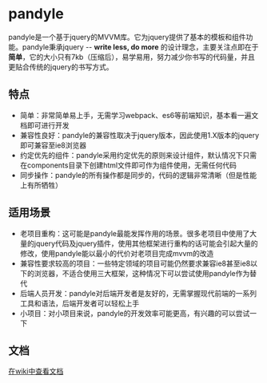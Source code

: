 # pandyle

pandyle是一个基于jquery的MVVM库。它为jquery提供了基本的模板和组件功能。pandyle秉承jquery -- **write less, do more** 的设计理念，主要关注点即在于**简单**，它的大小只有7kb（压缩后），易学易用，努力减少你书写的代码量，并且更贴合传统的jquery的书写方式。

## 特点

- 简单：非常简单易上手，无需学习webpack、es6等前端知识，基本看一遍文档即可进行开发
- 兼容性良好：pandyle的兼容性取决于jquery版本，因此使用1.X版本的jquery即可兼容至ie8浏览器
- 约定优先的组件：pandyle采用约定优先的原则来设计组件，默认情况下只需在components目录下创建html文件即可作为组件使用，无需任何代码
- 同步操作：pandyle的所有操作都是同步的，代码的逻辑非常清晰（但是性能上有所牺牲）

## 适用场景

- 老项目重构：这可能是pandyle最能发挥作用的场景。很多老项目中使用了大量的jquery代码及jquery插件，使用其他框架进行重构的话可能会引起大量的修改，使用pandyle能以最小的代价对老项目完成mvvm的改造
- 兼容性要求较高的项目：一些特定领域的项目可能仍然要求兼容ie8甚至ie8以下的浏览器，不适合使用三大框架，这种情况下可以尝试使用pandyle作为替代
- 后端人员开发：pandyle对后端开发者是友好的，无需掌握现代前端的一系列工具和语法，后端开发者可以轻松上手
- 小项目：对小项目来说，pandyle的开发效率可能更高，有兴趣的可以尝试一下

## 文档

[在wiki中查看文档](https://github.com/RenRongrong/pandyle/wiki)

